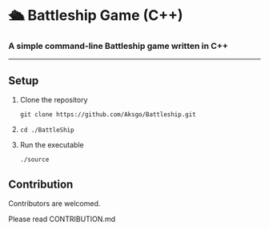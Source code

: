 # 🛳️ Battleship Game (C++)

### A simple **command-line Battleship game** written in **C++**
---

## Setup

1. Clone the repository
    ```
   git clone https://github.com/Aksgo/Battleship.git
   ```
2. ```
   cd ./BattleShip
   ```
3. Run the executable
    ```
   ./source
   ```

## Contribution

Contributors are welcomed. 

Please read CONTRIBUTION.md
